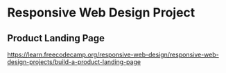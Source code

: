 # Responsive Web Design Project
## Product Landing Page
https://learn.freecodecamp.org/responsive-web-design/responsive-web-design-projects/build-a-product-landing-page
